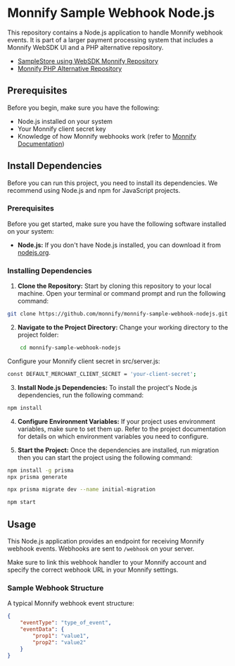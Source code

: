 # Monnify Sample Webhook Node.js

This repository contains a Node.js application to handle Monnify webhook events. It is part of a larger payment processing system that includes a Monnify WebSDK UI and a PHP alternative repository.

- [SampleStore using WebSDK Monnify Repository](https://github.com/monnify/samplestore-using-websdk-monnify)
- [Monnify PHP Alternative Repository](https://github.com/monnify/monnify-php-sample-webhook-php)

## Prerequisites

Before you begin, make sure you have the following:

- Node.js installed on your system
- Your Monnify client secret key
- Knowledge of how Monnify webhooks work (refer to [Monnify Documentation](https://developers.monnify.com/api/#webhooks))

 
## Install Dependencies

Before you can run this project, you need to install its dependencies. We recommend using Node.js and npm for JavaScript projects.

### Prerequisites

Before you get started, make sure you have the following software installed on your system:

- **Node.js:** If you don't have Node.js installed, you can download it from [nodejs.org](https://nodejs.org/).

### Installing Dependencies

1. **Clone the Repository:** Start by cloning this repository to your local machine. Open your terminal or command prompt and run the following command:

```bash
git clone https://github.com/monnify/monnify-sample-webhook-nodejs.git

```

2. **Navigate to the Project Directory:** Change your working directory to the project folder:
```bash
    cd monnify-sample-webhook-nodejs
```

Configure your Monnify client secret in src/server.js:

```bash
const DEFAULT_MERCHANT_CLIENT_SECRET = 'your-client-secret';

```

3. **Install Node.js Dependencies:** To install the project's Node.js dependencies, run the following command:


```bash
npm install 
```
4. **Configure Environment Variables:** If your project uses environment variables, make sure to set them up. Refer to the project documentation for details on which environment variables you need to configure.

5. **Start the Project:** Once the dependencies are installed, run migration then you can start the project using the following command:

```bash
npm install -g prisma
npx prisma generate

npx prisma migrate dev --name initial-migration

npm start

```
## Usage
This Node.js application provides an endpoint for receiving Monnify webhook events. Webhooks are sent to `/webhook` on your server.

Make sure to link this webhook handler to your Monnify account and specify the correct webhook URL in your Monnify settings.

### Sample Webhook Structure
A typical Monnify webhook event structure:
```json
{
    "eventType": "type_of_event",
    "eventData": {
        "prop1": "value1",
        "prop2": "value2"
    }
}

```


